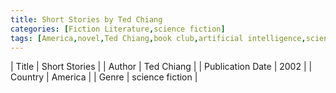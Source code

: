 ```yaml
---
title: Short Stories by Ted Chiang
categories: [Fiction Literature,science fiction]
tags: [America,novel,Ted Chiang,book club,artificial intelligence,science fiction]
---
```

        
| Title | Short Stories  |
| Author |  Ted Chiang  |
| Publication Date | 2002   |
| Country | America |
| Genre | science fiction  |
        
